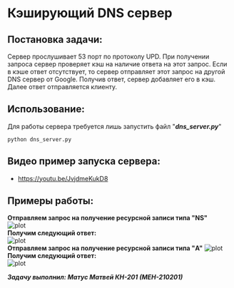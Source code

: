 # Кэширующий DNS сервер #
## Постановка задачи: ##
Сервер прослушивает 53 порт по протоколу UPD. При получении запроса сервер проверяет кэш на наличие ответа на этот запрос. Если в кэше ответ отсутствует, то сервер отправляет этот запрос на другой DNS сервер от Google. Получив ответ, сервер добавляет его в кэш. Далее ответ отправляется клиенту.
## Использование: ##
Для работы сервера требуется лишь запустить файл "___dns_server.py___"
~~~
python dns_server.py
~~~
## Видео пример запуска сервера: ##
+ https://youtu.be/JvjdmeKukD8  
## Примеры работы: ##
__Отправляем запрос на получение ресурсной записи типа "NS"__   
![plot](../DNS-server/media/requestNS.png)  
__Получим следующий ответ:__  
![plot](../DNS-server/media/responseNS.png)  
__Отправляем запрос на получение ресурсной записи типа "A"__
![plot](../DNS-server/media/requestA.png)  
__Получим следующий ответ:__  
![plot](../DNS-server/media/responseA.png)

___Задачу выполнил: Матус Матвей КН-201 (МЕН-210201)___